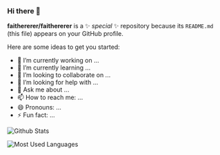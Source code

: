 ### Hi there 👋

 
**faithererer/faithererer** is a ✨ _special_ ✨ repository because its `README.md` (this file) appears on your GitHub profile.

Here are some ideas to get you started:

- 🔭 I’m currently working on ...
- 🌱 I’m currently learning ...
- 👯 I’m looking to collaborate on ...
- 🤔 I’m looking for help with ...
- 💬 Ask me about ...
- 📫 How to reach me: ...
- 😄 Pronouns: ...
- ⚡ Fun fact: ...
 


![Github Stats](https://github-readme-stats.vercel.app/api?username=faithererer&show_icons=true&theme=cobalt&count_private=true)


![Most Used Languages](https://github-readme-stats.vercel.app/api/top-langs/?username=faithererer&theme=dark&layout=compact)

